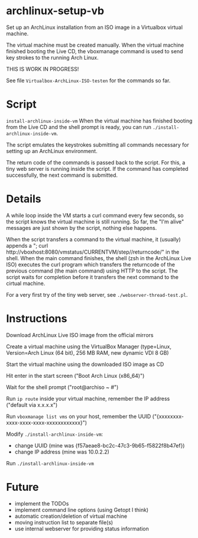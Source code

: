 archlinux-setup-vb
==================

Set up an ArchLinux installation from an ISO image in a Virtualbox virtual machine.

The virtual machine must be created manually. When the virtual machine finished booting the Live CD,
the vboxmanage command is used to send key strokes to the running Arch Linux.

THIS IS WORK IN PROGRESS!

See file `Virtualbox-ArchLinux-ISO-testen` for the commands so far.


Script
======

`install-archlinux-inside-vm`
When the virtual machine has finished booting from the Live CD and the shell prompt is ready,
you can run `./install-archlinux-inside-vm`.

The script emulates the keystrokes submitting all commands necessary for setting up an ArchLinux environment.

The return code of the commands is passed back to the script. For this, a tiny web server is running inside the script.
If the command has completed successfully, the next command is submitted.


Details
=======

A while loop inside the VM starts a curl command every few seconds, so the script knows the virtual machine is still running.
So far, the "I'm alive" messages are just shown by the script, nothing else happens.

When the script transfers a command to the virtual machine, it (usually) appends a "; curl http://vboxhost:8080/vmstatus/CURRENTVM/step/<stepnumber>/returncode/<returncode>" in the shell. When the main command finishes, the shell (zsh in the ArchLinux Live ISO) executes the curl program which transfers the returncode of the previous command (the main command) using HTTP to the script. The script waits for completion before it transfers the next command to the cirtual machine.

For a very first try of the tiny web server, see `./webserver-thread-test.pl`.


Instructions
============

Download ArchLinux Live ISO image from the official mirrors

Create a virtual machine using the VirtualBox Manager (type=Linux, Version=Arch Linux (64 bit), 256 MB RAM, new dynamic VDI 8 GB)

Start the virtual machine using the downloaded ISO image as CD

Hit enter in the start screen ("Boot Arch Linux (x86_64)")

Wait for the shell prompt ("root@archiso ~ #")

Run `ip route` inside your virtual machine, remember the IP address ("default via x.x.x.x")

Run `vboxmanage list vms` on your host, remember the UUID ("{xxxxxxxx-xxxx-xxxx-xxxx-xxxxxxxxxxxx}")

Modify `./install-archlinux-inside-vm`:
- change UUID (mine was {f57aeae8-bc2c-47c3-9b65-f5822f8b47ef})
- change IP address (mine was 10.0.2.2)

Run `./install-archlinux-inside-vm`


Future
======

- implement the TODOs
- implement command line options (using Getopt I think)
- automatic creation/deletion of virtual machine
- moving instruction list to separate file(s)
- use internal webserver for providing status information

